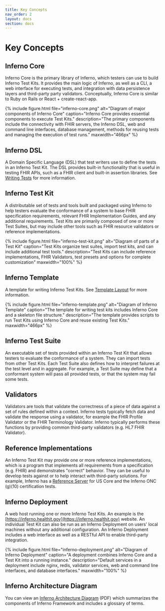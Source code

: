 ```yaml
---
title: Key Concepts
nav_order: 2
layout: docs
section: docs
---
```

# Key Concepts

## Inferno Core

Inferno Core is the primary library of Inferno, which testers can use to build Inferno Test
Kits. It provides the main logic of Inferno, as well as a CLI, a web
interface for executing tests, and integration with data persistence layers and third-party
party validators. Conceptually, Inferno Core is similar to Ruby on Rails or
React + create-react-app.

{% include figure.html 
    file="inferno-core.png"
    alt="Diagram of major components of Inferno Core"
    caption="Inferno Core provides essential components to execute Test Kits."
    description="The primary components include the connectivity with FHIR servers, the Inferno DSL, web and command line interfaces, database management, methods for reusing tests and managing the execution of test runs."
    maxwidth="466px"
%}


## Inferno DSL

A Domain Specific Language (DSL) that test writers use to define the tests
in an Inferno Test Kit. The DSL provides built-in functionality that is
useful in testing FHIR APIs, such as a FHIR client and built-in assertion
libraries. See [Writing Tests](/docs/writing-tests/) for more information.

## Inferno Test Kit

A distributable set of tests and tools built and packaged
using Inferno to help testers evaluate the conformance of a system to
base FHIR specification requirements, relevant FHIR Implementation
Guides, and any additional requirements. Test Kits are primarily composed of one
or more Test Suites, but may include other tools such as FHIR resource validators
or reference implementations.

{% include figure.html 
    file="inferno-test-kit.png"
    alt="Diagram of parts of a Test Kit"
    caption="Test Kits organize test suites, import test kits, and can include additional test tools."
    description="Test Kits can include reference implementations, FHIR Validators, test presets and options for complete customization"
    maxwidth="100%"
%}

## Inferno Template

A template for writing Inferno Test Kits. See [Template Layout](/docs/getting-started/repo-layout-and-organization) for more information.

{% include figure.html 
    file="inferno-template.png"
    alt="Diagram of Inferno Template"
    caption="The template for writing test kits includes Inferno Core and a skeleton file structure."
    description="The template provides scripts to run Test Kits using Inferno Core and reuse existing Test Kits."
    maxwidth="466px"
%}

   
## Inferno Test Suite

An executable set of tests provided within an Inferno Test Kit that allows
testers to evaluate the conformance of a system. They can import tests from other Test Kits. 
Each Test Suite also defines how to interpret failures at the test level and in aggregate.
For example, a Test Suite may define that a conformant system will pass all provided
tests, or that the system may fail some tests. 

## Validators

Validators are tools that validate the correctness of a piece of data against a set of rules
defined within a context. Inferno tests typically fetch data and validate the
response using a validator, for example the FHIR Profile Validator or the FHIR Terminology
Validator. Inferno typically performs these functions by providing common
third-party validators (e.g. HL7 FHIR Validator).

## Reference Implementations

An Inferno Test Kit may provide one or more reference implementations, which
is a program that implements all requirements from a specification (e.g. FHIR) 
and demonstrates "correct" behavior. They can
be useful to develop tests against or to help interact with third-party
solutions. For example, Inferno has a [Reference Server](https://github.com/inferno-framework/inferno-reference-server)
for US Core and the Inferno ONC (g)(10) certification tests.

## Inferno Deployment

A web host running one or more Inferno Test Kits. An example is the 
[https://inferno.healthit.gov](https://inferno.healthit.gov) website.
An individual Test Kit can also be run as an Inferno Deployment on 
users' local machines without any additional
configuration. An Inferno Deployment includes a web interface as well as
a RESTful API to enable third-party integration.

{% include figure.html 
    file="inferno-deployment.png"
    alt="Diagram of Inferno Deployment"
    caption="A deployment combines Inferno Core and a Test Kit into a running instance."
    description="Default services in a deployment include nginx, redis, validator services, web and command line interfaces, and database interfaces."
    maxwidth="100%"
%}


## Inferno Architecture Diagram

You can view an [Inferno Architecture Diagram](/download/Inferno_Architecture.pdf) (PDF) which summarizes the components of Inferno Framework and includes a glossary of terms.

